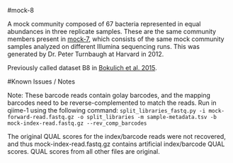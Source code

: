 #mock-8

A mock community composed of 67 bacteria represented in equal abundances in three replicate samples. These are the same community members present in [mock-7](../mock-7), which consists of the same mock community samples analyzed on different Illumina sequencing runs. This was generated by Dr. Peter Turnbaugh at Harvard in 2012.

Previously called dataset B8 in [Bokulich et al. 2015](https://dx.doi.org/10.7287/peerj.preprints.934v2).

#Known Issues / Notes

Note:
These barcode reads contain golay barcodes, and the mapping barcodes need to be reverse-complemented to match the reads. Run in qiime-1 using the following command:
``split_libraries_fastq.py -i mock-forward-read.fastq.gz -o split_libraries -m sample-metadata.tsv -b mock-index-read.fastq.gz --rev_comp_barcodes``

The original QUAL scores for the index/barcode reads were not recovered, and thus mock-index-read.fastq.gz contains artificial index/barcode QUAL scores. QUAL scores from all other files are original.
